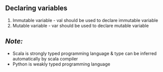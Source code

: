 ## Declaring variables
1. Immutable variable - val should be used to declare immutable variable 
2. Mutable variable - var should be used to declare mutable variable

_Note:_
-
- Scala is strongly typed programming language & type can be inferred automatically by scala compiler
- Python is weakly typed programming language